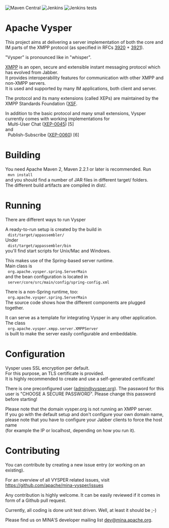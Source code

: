 ![Maven Central](https://img.shields.io/maven-central/v/org.apache.vysper/vysper-parent)
![Jenkins](https://img.shields.io/jenkins/build/https/builds.apache.org/Vysper)
![Jenkins tests](https://img.shields.io/jenkins/tests/https/builds.apache.org/Vysper?compact_message&failed_label=failed&passed_label=passed&skipped_label=skipped)

# Apache Vysper

This project aims at delivering a server implementation of both the core and IM parts of the XMPP protocol 
(as specified in RFCs [3920](http://www.ietf.org/rfc/rfc3920.txt) + [3921](http://www.ietf.org/rfc/rfc3921.txt)).

"Vysper" is pronounced like in "whisper".

[XMPP](http://en.wikipedia.org/wiki/XMPP) is an open, secure and extensible instant messaging protocol which has evolved from Jabber.  
It provides interoperability features for communication with other XMPP and non-XMPP servers.  
It is used and supported by many IM applications, both client and server.  

The protocol and its many extensions (called XEPs) are maintained by the XMPP Standards Foundation ([XSF](http://www.xmpp.org/).

In addition to the basic protocol and many small extensions, Vysper currently comes with working implementations for  
&nbsp;&nbsp;Multi-User Chat ([XEP-0045](http://xmpp.org/extensions/xep-0045.html)) [5]  
and  
&nbsp;&nbsp;Publish-Subscribe ([XEP-0060](http://xmpp.org/extensions/xep-0060.html)) [6] 

# Building 

You need Apache Maven 2, Maven 2.2.1 or later is recommended. Run  
&nbsp;&nbsp;`mvn install`  
and you should find a number of JAR files in different target/ folders.  
The different build artifacts are compiled in dist/.  

# Running

There are different ways to run Vysper

A ready-to-run setup is created by the build in  
&nbsp;&nbsp;`dist/target/appassembler/`  
Under  
&nbsp;&nbsp;`dist/target/appassembler/bin`  
you'll find start scripts for Unix/Mac and Windows.

This makes use of the Spring-based server runtime.  
Main class is  
&nbsp;&nbsp;`org.apache.vysper.spring.ServerMain`  
and the bean configuration is located in  
&nbsp;&nbsp;`server/core/src/main/config/spring-config.xml`

There is a non-Spring runtime, too:  
&nbsp;&nbsp;`org.apache.vysper.spring.ServerMain`  
The source code shows how the different components are plugged together.

It can serve as a template for integrating Vysper in any other application.  
The class  
&nbsp;&nbsp;`org.apache.vysper.xmpp.server.XMPPServer`  
is built to make the server easily configurable and embeddable.
  
# Configuration

Vysper uses SSL encryption per default.  
For this purpose, an TLS certificate is provided.  
It is highly recommended to create and use a self-generated certificate!

There is one preconfigured user (admin@vysper.org). The password for this  
user is "CHOOSE A SECURE PASSWORD". Please change this password before starting!

Please note that the domain vysper.org is not running an XMPP server.  
If you go with the default setup and don't configure your own domain name,  
please note that you have to configure your Jabber clients to force the host name  
(for example the IP or localhost, depending on how you run it).

# Contributing

You can contribute by creating a new issue entry (or working on an existing).  

For an overview of all VYSPER related issues, visit https://github.com/apache/mina-vysper/issues

Any contribution is highly welcome. It can be easily reviewed if it comes in form of a Github pull request.  

Currently, all coding is done unit test driven. Well, at least it should be ;-)

Please find us on MINA'S developer mailing list dev@mina.apache.org. 